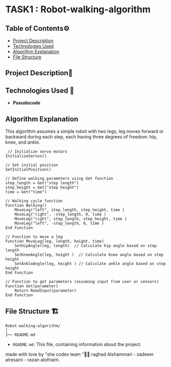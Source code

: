 # TASK1 : Robot-walking-algorithm

## Table of Contents⚙️
- [Project Description](#project-description)
- [Technologies Used](#technologies-used)
- [Algorithm Explanation](#algorithm-explanation)
- [File Structure](#file-structure)

## Project Description📝


## Technologies Used 🔧
 - **Pseudocode**

## Algorithm Explanation

This algorithm assumes a simple robot with two legs, leg moves forward or backward during each step, each having three degrees of freedom: hip, knee, and ankle.
```
 // Initialize servo motors
InitializeServos()

// Set initial position
SetInitialPosition()

// Define walking parameters using Get function
step_length = Get("step length")
step_height = Get("step height")
time = Get("time")

// Walking cycle function
Function Walking()
    MoveLeg("left", step_length, step_height, time )
    MoveLeg("right", -step_length, 0, time )
    MoveLeg("right", step_length, step_height, time )
    MoveLeg("left", -step_length, 0, time )
End Function

// Function to move a leg
Function MoveLeg(leg, length, height, time)
    SetHipAngle(leg, length)  // Calculate hip angle based on step length
    SetKneeAngle(leg, height )  // Calculate knee angle based on step height
    SetAnkleAngle(leg, height ) // Calculate ankle angle based on step height
End Function

// Function to get parameters (assuming input from user or sensors)
Function Get(parameter)
    Return ReadInput(parameter)
End Function
```

## File Structure 🏗️

```
Robot-walking-algorithm/
│
├── README.md
```

- `README.md`: This file, containing information about the project.

made with love by "she codes team "🤍😄
raghad Alshammari - sadeem alresaini - razan alothaim.




[def]: algorithm-explanation